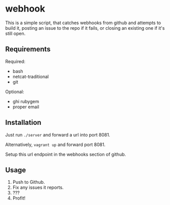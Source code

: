# webhook
This is a simple script, that catches webhooks from github and attempts to build it, posting an issue to the repo if it fails, or closing an existing one if it's still open.

## Requirements
Required:

* bash
* netcat-traditional
* git

Optional:

* ghi rubygem
* proper email

## Installation
Just run `./server` and forward a url into port 8081.

Alternatively, `vagrant up` and forward port 8081.

Setup this url endpoint in the webhooks section of github.

## Usage
1. Push to Github.
1. Fix any issues it reports.
1. ???
1. Profit!

